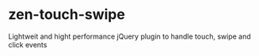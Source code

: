 # zen-touch-swipe
Lightweit and hight performance jQuery plugin to handle touch, swipe and click events
